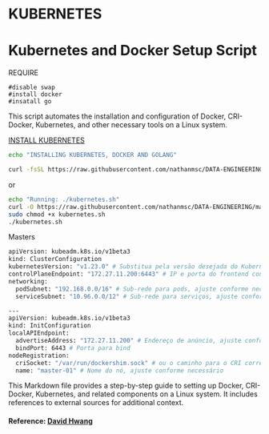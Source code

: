 # KUBERNETES

# Kubernetes and Docker Setup Script

REQUIRE

```
#disable swap
#install docker
#insatall go 
```

This script automates the installation and configuration of Docker, CRI-Docker, Kubernetes, and other necessary tools on a Linux system.

[INSTALL KUBERNETES](https://raw.githubusercontent.com/nathanmsc/DATA-ENGINEERING/main/KUBERNETES/kubernetes.sh)

```bash
echo "INSTALLING KUBERNETES, DOCKER AND GOLANG"
```
```bash
curl -fsSL https://raw.githubusercontent.com/nathanmsc/DATA-ENGINEERING/main/KUBERNETES/kubernetes.sh | sh
```
or

```bash
echo "Running: ./kubernetes.sh"
curl -O https://raw.githubusercontent.com/nathanmsc/DATA-ENGINEERING/main/KUBERNETES/kubernetes.sh
sudo chmod +x kubernetes.sh
./kubernetes.sh
```

Masters
```sh
apiVersion: kubeadm.k8s.io/v1beta3
kind: ClusterConfiguration
kubernetesVersion: "v1.23.0" # Substitua pela versão desejada do Kubernetes
controlPlaneEndpoint: "172.27.11.200:6443" # IP e porta do frontend configurado no HAProxy
networking:
  podSubnet: "192.168.0.0/16" # Sub-rede para pods, ajuste conforme necessário
  serviceSubnet: "10.96.0.0/12" # Sub-rede para serviços, ajuste conforme necessário

---
apiVersion: kubeadm.k8s.io/v1beta3
kind: InitConfiguration
localAPIEndpoint:
  advertiseAddress: "172.27.11.200" # Endereço de anúncio, ajuste conforme necessário
  bindPort: 6443 # Porta para bind
nodeRegistration:
  criSocket: "/var/run/dockershim.sock" # ou o caminho para o CRI correto (como containerd)
  name: "master-01" # Nome do nó, ajuste conforme necessário

```

This Markdown file provides a step-by-step guide to setting up Docker, CRI-Docker, Kubernetes, and related components on a Linux system. It includes references to external sources for additional context.
#### Reference: [David Hwang](https://www.youtube.com/watch?v=o6bxo0Oeg6o)

